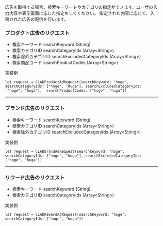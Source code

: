 広告を取得する場合、検索キーワードやカテゴリの指定ができます。ユーザの入力内容や表示画面に応じた指定をしてください。
指定された内容に応じて、入稿された広告の配信を行います。

### プロダクト広告のリクエスト
* 検索キーワード searchKeyword (String)
* 検索カテゴリID searchCategoryIds (Array\<String>)
* 検索除外カテゴリID searchExcludedCategoryIds (Array\<String>)
* 検索商品コード searchProductCodes (Array\<String>)

実装例
```
let request = CLADProductAdRequest(searchKeyword: "hoge", searchCategoryIds: ["hoge", "huga"], searchExcludedCategoryIds: ["hoge", "huga"],  searchProductCodes: ["hoge", "huga"])
```

***

### ブランド広告のリクエスト
* 検索キーワード searchKeyword (String)
* 検索カテゴリID searchCategoryIds (Array\<String>)
* 検索除外カテゴリID searchExcludedCategoryIds (Array\<String>)

実装例
```
let request = CLADBrandAdRequest(searchKeyword: "hoge", searchCategoryIds: ["hoge", "huga"], searchExcludedCategoryIds: ["hoge", "huga"])
```

***

### リワード広告のリクエスト
* 検索キーワード searchKeyword (String)
* 検索カテゴリID searchCategoryIds (Array\<String>)

実装例
```
let request = CLADRewardAdRequest(searchKeyword: "hoge", searchCategoryIds: ["hoge", "huga"])
```